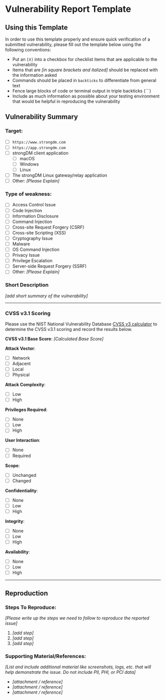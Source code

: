 # Vulnerability Report Template
## Using this Template
In order to use this template properly and ensure quick verification of a submitted vulnerability, please fill out the template below using the following conventions:

- Put an `[X]` into a checkbox for checklist items that are applicable to the vulnerability
- Items that are _[in square brackets and italized]_ should be replaced with the information asked
- Commands should be placed in `backticks` to differentiate from general text
- Fence large blocks of code or terminal output in triple backticks (\`\`\`)
- Include as much information as possible about your testing environment that would be helpful in reproducing the vulnerability

## Vulnerability Summary
### Target:
- [ ] `https://www.strongdm.com`
- [ ] `https://app.strongdm.com`
- [ ] strongDM client application
    - [ ] macOS
    - [ ] Windows
    - [ ] Linux
- [ ] The strongDM Linux gateway/relay application
- [ ] Other: _[Please Explain]_

### Type of weakness:

- [ ] Access Control Issue
- [ ] Code Injection
- [ ] Information Disclosure
- [ ] Command Injection
- [ ] Cross-site Request Forgery (CSRF)
- [ ] Cross-site Scripting (XSS)
- [ ] Cryptography Issue
- [ ] Malware
- [ ] OS Command Injection
- [ ] Privacy Issue
- [ ] Privilege Escalation
- [ ] Server-side Request Forgery (SSRF)
- [ ] Other: _[Please Explain]_

### Short Description
_[add short summary of the vulnerability]_

---

### CVSS v3.1 Scoring
Please use the NIST National Vulnerability Database [CVSS v3 calculator](https://nvd.nist.gov/vuln-metrics/cvss/v3-calculator) to determine the CVSS v3.1 scoring and record the results below.

__CVSS v3.1 Base Score__: _[Calculated Base Score]_

__Attack Vector__:
- [ ] Network
- [ ] Adjacent
- [ ] Local
- [ ] Physical

__Attack Complexity__:
- [ ] Low
- [ ] High

__Privileges Required__:
- [ ] None
- [ ] Low
- [ ] High

__User Interaction__:
- [ ] None
- [ ] Required

__Scope__:
- [ ] Unchanged
- [ ] Changed

__Confidentiality__:
- [ ] None
- [ ] Low
- [ ] High

__Integrity__:
- [ ] None
- [ ] Low
- [ ] High

__Availability__:
- [ ] None
- [ ] Low
- [ ] High

---

## Reproduction
### Steps To Reproduce:
_[Please write up the steps we need to follow to reproduce the reported issue]_

  1. _[add step]_
  1. _[add step]_
  1. _[add step]_

### Supporting Material/References:
_[List and include additional material like screenshots, logs, etc. that will help demonstrate the issue. Do not include PII, PHI, or PCI data]_

  * _[attachment / reference]_
  * _[attachment / reference]_
  * _[attachment / reference]_
